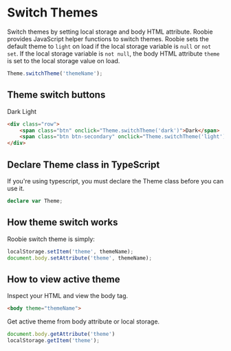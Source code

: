 # Switch Themes
Switch themes by setting local storage and body HTML attribute. Roobie provides JavaScript helper functions to switch themes. Roobie sets the default theme to `light` on load if the local storage variable is `null` or `not set`.  If the local storage variable is `not null`, the body HTML attribute `theme` is set to the local storage value on load.

```js
Theme.switchTheme('themeName');
```

## Theme switch buttons
<div class="row">
    <span class="btn" onclick="Theme.switchTheme('dark')">Dark</span>
    <span class="btn btn-secondary" onclick="Theme.switchTheme('light')">Light</span>
</div>

```html
<div class="row">
    <span class="btn" onclick="Theme.switchTheme('dark')">Dark</span>
    <span class="btn btn-secondary" onclick="Theme.switchTheme('light')">Light</span>
</div>
```

## Declare Theme class in TypeScript
If you're using typescript, you must declare the Theme class before you can use it.
```ts
declare var Theme;
```

## How theme switch works
Roobie switch theme is simply:
```js
localStorage.setItem('theme', themeName);
document.body.setAttribute('theme', themeName);
```

## How to view active theme
Inspect your HTML and view the body tag.
```html
<body theme="themeName">
```

Get active theme from body attribute or local storage.
```js
document.body.getAttribute('theme')
localStorage.getItem('theme');
```
